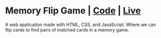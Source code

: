 #  Memory Flip Game | [Code](https://github.com/arunkanaujia23/Web_Projects/tree/Memory_Flip_Game) | [Live](https://superb-bublanina-0a8a7e.netlify.app/)
A web application made with HTML, CSS, and JavaScript. Where we can flip cards to find pairs of matched cards in a memory game.